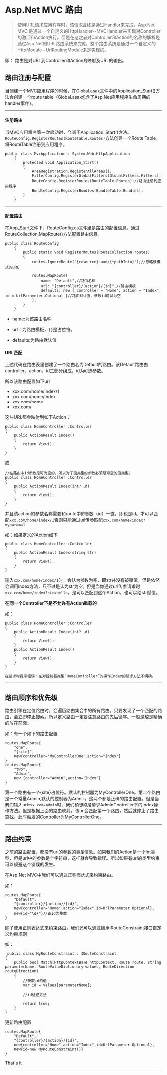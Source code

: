 # Asp.Net MVC 路由

>使用URL请求应用程序时，该请求最终是通过Handler来完成，Asp.Net MVC 是通过一个自定义的HttpHandler--MVCHandler来实现对Controller的激活和Action执行。但是在这之前对Controller和Action的名称的解析是通过Asp.Net的URL路由系统来完成，整个路由系统是通过一个自定义的HttpModule--UrlRoutingModule来是实现的。

即： 路由是对URL到Controller和Action的映射及URL的输出。

## 路由注册与配置

当创建一个MVC应用程序的时候，在Global.asax文件中的Application_Start()方法会创建一个route table（Global.asax包含了Asp.Net应用程序生命周期的handler事件）。

---

#### 注册路由

当MVC应用程序第一次启动时，会调用Application_Start()方法。`RouteConfig.RegisterRoutes(RouteTable.Routes)`方法创建一个Route Table，将RouteTable注册到应用程序。


```CSharp
public class MvcApplication : System.Web.HttpApplication
    {
        protected void Application_Start()
        {
            AreaRegistration.RegisterAllAreas();
            FilterConfig.RegisterGlobalFilters(GlobalFilters.Filters);
            RouteConfig.RegisterRoutes(RouteTable.Routes);//路由注册到应用程序
            BundleConfig.RegisterBundles(BundleTable.Bundles);
        }
    }

```

---

#### 配置路由

在App_Start文件下，RouteConfig.cs文件里是路由的配置信息。通过RouteCollection.MapRoute()方法配置路由信息。

```CSharp
public class RouteConfig
    {
        public static void RegisterRoutes(RouteCollection routes)
        {
            routes.IgnoreRoute("{resource}.axd/{*pathInfo}");//忽略该模式的URL

            routes.MapRoute(
                name: "Default",//路由名称
                url: "{controller}/{action}/{id}",//路由模板
                defaults: new { controller = "Home", action = "Index", id = UrlParameter.Optional }//路由默认值，参数id可以为空
            );
        }
    }
```


* name:为该路由名称

* url：为路由模板，`{}`是占位符。

* defaults:为路由默认值

#### URL匹配

上述代码在路由表里创建了一个路由名为Default的路由。该Default路由由controller，action，id三部分组成，id为可选参数。

所以该路由配置如下url

* xxx.com/home/index/1
* xxx.com/home/index
* xxx.com/home
* xxx.com/

这些URL都会映射到如下Action：

```CSharp
public class HomeController :Controller
{
    public ActionResult Index()
    {
        return View();
    }
}
```

或

```CSharp
//在路由中id参数是可为空的，所以对于值类型的参数必须是可空的值类型。
public class HomeController :Controller
{
    public ActionResult Index(int? id)
    {
        return View();
    }
}
```

并且该action的参数名称需要和route中的参数（id）一直。即也是id。才可以匹配`xxx.com/home/index/1`否则只能通过url传参匹配`xxx.com/home/index?myparam=1`

如：如果定义的Action如下

```CSharp
public class HomeController :Controller
{
    public ActionResult Index(string str)
    {
        return View();
    }
}
```

输入`xxx.com/home/index/1`时，会认为参数为空，即str并没有被赋值，但是依然会调用index方法，只不过是认为str为空。但是当你通过url传参请求时`xxx.com/home/index?str=hello`，是可以匹配到这个Action，也可以给str赋值。


**在同一个Controller下是不允许有Action重载的**

如：
```CSharp
public class HomeController :Controller
{
    public ActionResult Index(int? id)
    {
        return View();
    }
    public ActionResult Index()
    {
        return View();
    }
}
```

`在请求时提示错误：在对控制器类型“HomeController”的操作Index的请求方法不明确。`

---

## 路由顺序和优先级

路由引擎在定位路由时，会遍历路由集合中的所有路由。只要发现了一个匹配的路由，会立即停止搜索。所以定义路由一定要注意路由的先后循序。一般是越是精确的放在前面。

如：有一个如下的路由配置
```CSharp
routes.MapRoute{
    "one",
    "{site}",
    new{controller="MyControllerOne",action="Index"}
}
routes.MapRoute{
    "two",
    "Admin",
    new {controller="Admin",action="Index"}
}
```
第一个路由有一个{site}占位符。默认的控制器为MyControllerOne。第二个路由是一个常量Admin,默认的控制器为Admin。这两个都是正确的路由配置。但是当我们输入url`xxx.com/admin`时，我们预想的是请求AdminController下的Index操作方法。但是根据上面的路由映射，该url会匹配第一个路由，然后就停止了路由查找。此时触发的Controller为MyControllerOne。

---

## 路由约束

之前的路由配置，都没有url的参数的类型信息。如果我们的Action是一个Int类型，但是url中的参数是个字符串，这样就会导致错误。所以如果有url的类型约束可以规避这个错误的发生。

在Asp.Net MVC中我们可以通过正则表达式来约束路由。

如：

```CSharp
routes.MapRoute{
    "Default",
    "{controller}/{action}/{id}",
    new{controller="Home",action="Index",id=UrlParameter.Optional},
    new{id="\d+"}//该id为整数
}
```

除了使用正则表达式来约束路由，我们还可以通过继承IRouteConstraint接口自定义约束规则

如：
```CSharp
 public class MyRouteConstraint : IRouteConstraint
{
    public bool Match(HttpContextBase httpContext, Route route, string parameterName, RouteValueDictionary values, RouteDirection routeDirection)
    {
        //获取id的值
        var id = values[parameterName];

        //id验证方法

        return true;
    }
}
```

更新路由配置

```CSharp
routes.MapRoute{
    "Default",
    "{controller}/{action}/{id}",
    new{controller="Home",action="Index",id=UrlParameter.Optional},
    new{id=new MyRouteConstraint()}
}
```

That's it

---
